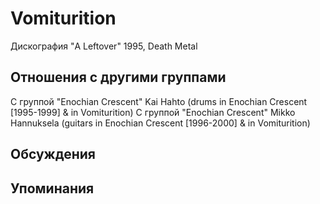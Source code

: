 # Vomiturition

Дискография
"A Leftover" 1995, Death Metal

## Отношения с другими группами

C группой "Enochian Crescent" Kai Hahto (drums in Enochian Crescent [1995-1999] & in Vomiturition)
C группой "Enochian Crescent" Mikko Hannuksela (guitars in Enochian Crescent [1996-2000] & in Vomiturition)

## Обсуждения


## Упоминания

